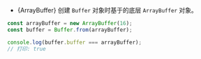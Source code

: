 
* {ArrayBuffer} 创建 `Buffer` 对象时基于的底层 `ArrayBuffer` 对象。

```js
const arrayBuffer = new ArrayBuffer(16);
const buffer = Buffer.from(arrayBuffer);

console.log(buffer.buffer === arrayBuffer);
// 打印: true
```

